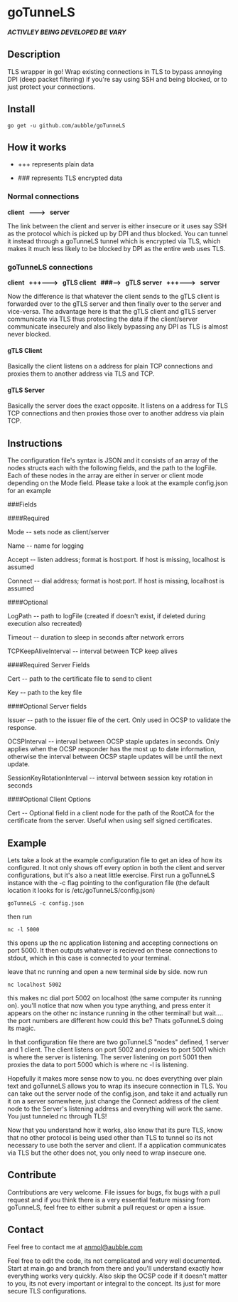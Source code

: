 # goTunneLS

***ACTIVLEY BEING DEVELOPED BE VARY***


## Description

TLS wrapper in go! Wrap existing connections in TLS to bypass annoying DPI (deep packet filtering) if you're say using SSH and being blocked, or to just protect your connections.

## Install

	go get -u github.com/aubble/goTunneLS

## How it works

 * +++ represents plain data

 * \#\#\# represents TLS encrypted data

### Normal connections

**client &nbsp; ---> &nbsp; server**

The link between the client and server is either insecure or it uses say SSH as the protocol which is picked up by DPI and thus blocked. You can tunnel it instead through a goTunneLS tunnel which is encrypted via TLS, which makes it much less likely to be blocked by DPI as the entire web uses TLS.

### goTunneLS connections

**client &nbsp; +++---> &nbsp; gTLS client &nbsp; ###--> &nbsp; gTLS server &nbsp; +++---> &nbsp; server**

Now the difference is that whatever the client sends to the gTLS client is forwarded over to the gTLS server and then finally over to the server and vice-versa. The advantage here is that the gTLS client and gTLS server communicate via TLS thus protecting the data if the client/server communicate insecurely and also likely bypassing any DPI as TLS is almost never blocked.

#### gTLS Client

Basically the client listens on a address for plain TCP connections and proxies them to another address via TLS and TCP.

#### gTLS Server

Basically the server does the exact opposite. It listens on a address for TLS TCP connections and then proxies those over to another address via plain TCP.

## Instructions

The configuration file's syntax is JSON and it consists of an array of the nodes structs each with the following fields, and the path to the logFile. Each of these nodes in the array are either in server or client mode depending on the Mode field. Please take a look at the example config.json for an example

###Fields

####Required

Mode -- sets node as client/server

Name -- name for logging

Accept -- listen address; format is host:port. If host is missing, localhost is assumed

Connect -- dial address; format is host:port. If host is missing, localhost is assumed


####Optional

LogPath -- path to logFile (created if doesn't exist, if deleted during execution also recreated)

Timeout -- duration to sleep in seconds after network errors

TCPKeepAliveInterval -- interval between TCP keep alives


####Required Server Fields

Cert -- path to the certificate file to send to client

Key -- path to the key file


####Optional Server fields

Issuer -- path to the issuer file of the cert. Only used in OCSP to validate the response.

OCSPInterval -- interval between OCSP staple updates in seconds. Only applies when the OCSP responder has the most up to date information, otherwise the interval between OCSP staple updates will be until the next update.

SessionKeyRotationInterval -- interval between session key rotation in seconds


####Optional Client Options

Cert -- Optional field in a client node for the path of the RootCA for the certificate from the server. Useful when using self signed certificates.


## Example
Lets take a look at the example configuration file to get an idea of how its configured.
It not only shows off every option in both the client and server configurations, but it's also a neat little exercise. First run a goTunneLS instance with the -c flag pointing to the configuration file (the default location it looks for is /etc/goTunneLS/config.json)

	goTunneLS -c config.json

then run

	nc -l 5000

this opens up the nc application listening and accepting connections on port 5000. It then outputs whatever is recieved on these connections to stdout, which in this case is connected to your terminal.

leave that nc running and open a new terminal side by side. now run

	nc localhost 5002

this makes nc dial port 5002 on localhost (the same computer its running on). you'll notice that now when you type anything, and press enter it appears on the other nc instance running in the other terminal! but wait.... the port numbers are different how could this be? Thats goTunneLS doing its magic.

In that configuration file there are two goTunneLS "nodes" defined, 1 server and 1 client. The client listens on port 5002 and proxies to port 5001 which is where the server is listening. The server listening on port 5001 then proxies the data to port 5000 which is where nc -l is listening.

Hopefully it makes more sense now to you. nc does everything over plain text and goTunneLS allows you to wrap its insecure connection in TLS. You can take out the server node of the config.json, and take it and actually run it on a server somewhere, just change the Connect address of the client node to the Server's listening address and everything will work the same. You just tunneled nc through TLS!

Now that you understand how it works, also know that its pure TLS, know that no other protocol is being used other than TLS to tunnel so its not necessary to use both the server and client. If a application communicates via TLS but the other does not, you only need to wrap insecure one.

## Contribute

Contributions are very welcome. File issues for bugs, fix bugs with a pull request and if you think there is a very essential feature missing from goTunneLS, feel free to either submit a pull request or open a issue.

## Contact

Feel free to contact me at anmol@aubble.com

Feel free to edit the code, its not complicated and very well documented. Start at main.go and branch from there and you'll understand exactly how everything works very quickly. Also skip the OCSP code if it doesn't matter to you, its not every important or integral to the concept. Its just for more secure TLS configurations.
